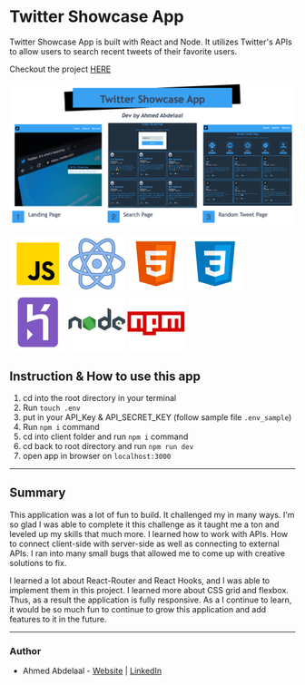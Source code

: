 # Twitter Showcase App

Twitter Showcase App is built with React and Node. It utilizes Twitter's APIs to allow users to search recent tweets of their favorite users.

Checkout the project [HERE](https://frozen-dusk-41164.herokuapp.com/)

![Application Screenshots](client/src/assets/twitter-showcase-images.jpg)

![JS](client/src/assets/javaScript_Icon.png)
![React](client/src/assets/react_icon.png)
![HTML](client/src/assets/html5_icon.png)
![CSS](client/src/assets/css3_icon.png)
<br />
![Heroku](client/src/assets/heroku_icon.png)
![node](client/src/assets/nodejs_icon.png)
![npm](client/src/assets/npm_icon.png)
<br />

## Instruction & How to use this app

1. cd into the root directory in your terminal
2. Run `touch .env`
3. put in your API_Key & API_SECRET_KEY (follow sample file `.env_sample`)
4. Run `npm i` command
5. cd into client folder and run `npm i` command
6. cd back to root directory and run `npm run dev`
7. open app in browser on `localhost:3000`

---

## Summary

This application was a lot of fun to build. It challenged my in many ways. I'm so glad I was able to complete it this challenge as it taught me a ton and leveled up my skills that much more. I learned how to work with APIs. How to connect client-side with server-side as well as connecting to external APIs. I ran into many small bugs that allowed me to come up with creative solutions to fix.

I learned a lot about React-Router and React Hooks, and I was able to implement them in this project. I learned more about CSS grid and flexbox. Thus, as a result the application is fully responsive. As a I continue to learn, it would be so much fun to continue to grow this application and add features to it in the future.

---

### Author

- Ahmed Abdelaal - [Website](https://aa-dev.io/) | [LinkedIn](https://www.linkedin.com/in/ahmed-abdelaal-b0b26366/)
